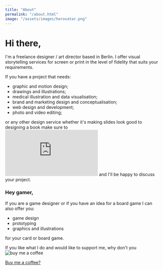 ```yaml
---
title: "About"
permalink: "/about.html"
image: "/assets/images/herovatar.png"
---
```


# Hi there,
I'm a freelance designer / art director based in Berlin. I offer visual storytelling services for screen or print in the level of fidelity that suits your requirements. 

If you have a project that needs:

- graphic and motion design;
- drawings and illustrations;
- medical illustration and data visualisation;
- brand and marketing design and conceptualisation;
- web design and development;
- photo and video editing;

or any other design service whether it's making slides look good to designing a book make sure to ![contact me](https://kapazoglu.info/contact.html) and I'll be happy to discuss your project.

### Hey gamer,
If you are a game designer or if you have an idea for a board game I can also offer you:

- game design
- prototyping
- graphics and illustrations

for your card or board game.



If you like what I do and would like to support me, why don't you ![buy me a coffee](https://www.buymeacoffee.com/kapazoglou)

<a target="_blank" class="btn btn-warning" href="https://www.buymeacoffee.com/kapazoglou"><i class="fa fa-coffee"></i> Buy me a coffee?</a>

